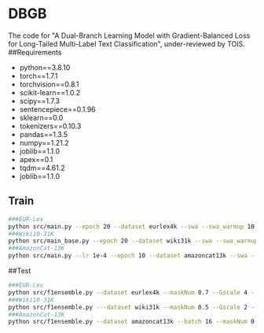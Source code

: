 # DBGB
The code for "A Dual-Branch Learning Model with Gradient-Balanced Loss for Long-Tailed Multi-Label Text Classification", under-reviewed by TOIS.
##Requirements
- python==3.8.10 
- torch==1.7.1
- torchvision==0.8.1
- scikit-learn==1.0.2
- scipy==1.7.3
- sentencepiece==0.1.96
- sklearn==0.0
- tokenizers==0.10.3
- pandas==1.3.5
- numpy==1.21.2
- joblib==1.1.0
- apex==0.1
- tqdm==4.61.2
- joblib==1.1.0

## Train
```sh
###EUR-Lex
python src/main.py --epoch 20 --dataset eurlex4k --swa --swa_warmup 10 --swa_step 200 --batch 16 --maskNum 0.7 --Gscale 4 --headtotail 0.2
###Wiki10-31K
python src/main_base.py --epoch 20 --dataset wiki31k --swa --swa_warmup 10 --swa_step 300 --batch 16 --maskNum 0.5 --Gscale 2 --headtotail 0.2
###AmazonCat-13K
python src/main.py --lr 1e-4 --epoch 10 --dataset amazoncat13k --swa --swa_warmup 2 --swa_step 10000 --batch 16 --maskNum 0.7 --Gscale 2 --headtotail 0.2
```

##Test

```sh
###EUR-Lex
python src/f1ensemble.py --dataset eurlex4k --maskNum 0.7 --Gscale 4 --headtotail 0.2
###Wiki10-31K
python src/f1ensemble.py ---dataset wiki31k --maskNum 0.5 --Gscale 2 --headtotail 0.2
###AmazonCat-13K
python src/f1ensemble.py --dataset amazoncat13k --batch 16 --maskNum 0.7 --Gscale 2 --headtotail 0.2
```